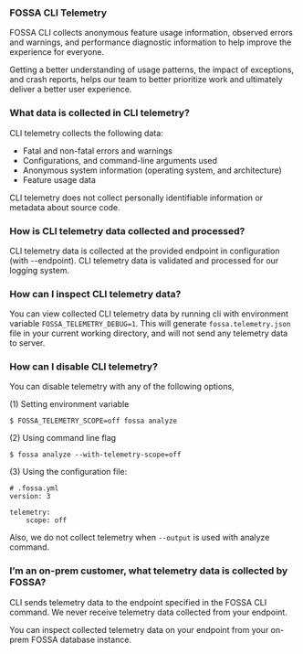 ### FOSSA CLI Telemetry

FOSSA CLI collects anonymous feature usage information, observed errors and warnings, 
and performance diagnostic information to help improve the experience for everyone. 
	
Getting a better understanding of usage patterns, the impact of exceptions, 
and crash reports, helps our team to better prioritize work and 
ultimately deliver a better user experience. 

### What data is collected in CLI telemetry?

CLI telemetry collects the following data: 

- Fatal and non-fatal errors and warnings
- Configurations, and command-line arguments used
- Anonymous system information (operating system, and architecture)
- Feature usage data

CLI telemetry does not collect personally identifiable information or metadata about source code.

### How is CLI telemetry data collected and processed?

CLI telemetry data is collected at the provided endpoint in configuration (with --endpoint). 
CLI telemetry data is validated and processed for our logging system.

### How can I inspect CLI telemetry data?

You can view collected CLI telemetry data by running cli with environment variable `FOSSA_TELEMETRY_DEBUG=1`. 
This will generate `fossa.telemetry.json` file in your current working directory, and will not send any telemetry data to server.

### How can I disable CLI telemetry?

You can disable telemetry with any of the following options, 

(1) Setting environment variable

```
$ FOSSA_TELEMETRY_SCOPE=off fossa analyze
```

(2) Using command line flag

```
$ fossa analyze --with-telemetry-scope=off
```

(3) Using the configuration file: 

```
# .fossa.yml
version: 3

telemetry:
    scope: off
```

Also, we do not collect telemetry when `--output` is used with analyze command.

### I’m an on-prem customer, what telemetry data is collected by FOSSA?

CLI sends telemetry data to the endpoint specified in the FOSSA CLI command. 
We never receive telemetry data collected from your endpoint. 

You can inspect collected telemetry data on your endpoint from your on-prem FOSSA database instance.